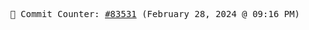 <p align="center">
    <samp>
        📮 Commit Counter: <a href="https://github.com/Javascript-void0/Javascript-void0/commits/main">#83531</a> (February 28, 2024 @ 09:16 PM)
    </samp>
</p>